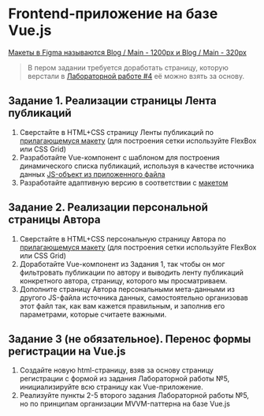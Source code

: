 # Frontend-приложение на базе Vue.js

[Макеты в Figma называются Blog / Main - 1200px и Blog / Main - 320px](https://www.figma.com/file/SG6dBjfpRfansnrWjmDgcl/Wireframes?node-id=2232%3A28316)

> В пером задании требуется доработать страницу, которую верстали в [Лабораторной работе #4](https://github.com/RSTU-Citg-Space/web_lab/tree/frontend/AIB/Lab_4_DOM) её можно взять за основу.

## Задание 1. Реализации страницы Лента публикаций

1. Сверстайте в HTML+CSS страницу Ленты публикаций по [прилагающемуся макету](https://github.com/RSTU-Citg-Space/web_lab/tree/frontend/AIB/Lab_7_Vuejs/Main_1200px.png) (для построения сетки используйте FlexBox или CSS Grid)
2. Разработайте Vue-компонент с шаблоном для построения динамического списка публикаций, используя в качестве источника данных [JS-объект из приложенного файла](https://github.com/RSTU-Citg-Space/web_lab/blob/frontend/AIB/Lab_7_Vuejs/content/data.js)
3. Разработайте адаптивную версию в соответствии с [макетом](https://github.com/RSTU-Citg-Space/web_lab/blob/frontend/AVB/Lab_7_Vuejs/Main_320px.png)

## Задание 2. Реализации персональной страницы Автора

1. Сверстайте в HTML+CSS персональную страницу Автора по [прилагающемуся макету](https://github.com/RSTU-Citg-Space/web_lab/blob/frontend/AIB/Lab_7_Vuejs/Author_1200px.png) (для построения сетки используйте FlexBox или CSS Grid)
2. Доработайте Vue-компонент из Задания 1, так чтобы он мог фильтровать публикации по автору и выводить ленту публикаций конкретного автора, страницу, которого мы просматриваем.
3. Дополните страницу Автора персональными мета-данными из другого JS-файла источника данных, самостоятельно организовав этот файл так, как вам кажется правильным, и заполнив его параметрами, которые считаете важными. 

## Задание 3 (не обязательное). Перенос формы регистрации на Vue.js

1. Создайте новую html-страницу, взяв за основу страницу регистрации с формой из задания Лабораторной работы №5, инициализируйте всю страницу как Vue-приложение.
2. Реализуйте пункты 2-5 второго задания Лабораторной работы №5, но по принципам организации MVVM-паттерна на базе Vue.js
